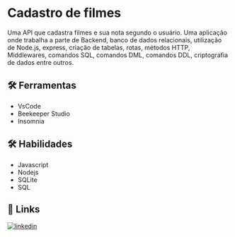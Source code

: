 # Cadastro de filmes
Uma API que cadastra filmes e sua nota segundo o usuário. Uma aplicação onde trabalha a parte de Backend, banco de dados relacionais, utilização de Node.js, express, criação de tabelas, rotas, métodos HTTP, Middlewares, comandos SQL, comandos DML, comandos DDL, criptografia de dados entre outros.


## 🛠 Ferramentas
- VsCode
- Beekeeper Studio
- Insomnia

  
## 🛠 Habilidades
- Javascript
- Nodejs
- SQLite
- SQL


## 🔗 Links
[![linkedin](https://img.shields.io/badge/linkedin-0A66C2?style=for-the-badge&logo=linkedin&logoColor=white)](https://www.linkedin.com/in/tharles-morais-a3272416a/)


